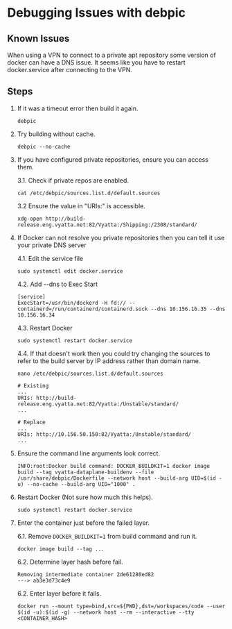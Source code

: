 # Debugging Issues with debpic

## Known Issues
When using a VPN to connect to a private apt repository some version of docker can have a DNS issue.
It seems like you have to restart docker.service after connecting to the VPN.

## Steps
1. If it was a timeout error then build it again.
    ```
    debpic
    ```
2. Try building without cache.
    ```
    debpic --no-cache
    ```

3. If you have configured private repositories, ensure you can access them.

   3.1. Check if private repos are enabled.
   ```
   cat /etc/debpic/sources.list.d/default.sources
   ```
   3.2 Ensure the value in "URIs:" is accessible.
   ```
   xdg-open http://build-release.eng.vyatta.net:82/Vyatta:/Shipping:/2308/standard/
   ```

4. If Docker can not resolve you private repositories then you can tell it use your private DNS server

   4.1. Edit the service file
   ```
   sudo systemctl edit docker.service
   ```
   4.2. Add --dns <dns server> to Exec Start
   ```
   [service]
   ExecStart=/usr/bin/dockerd -H fd:// --containerd=/run/containerd/containerd.sock --dns 10.156.16.35 --dns 10.156.16.34
   ```

   4.3. Restart Docker
   ```
   sudo systemctl restart docker.service
   ```

   4.4. If that doesn't work then you could try changing the sources to refer to the build server by IP address rather than domain name.

      ```
      nano /etc/debpic/sources.list.d/default.sources
      ```
      ```
      # Existing
      ...
      URIs: http://build-release.eng.vyatta.net:82/Vyatta:/Unstable/standard/
      ...

      # Replace
      ...
      URIs: http://10.156.50.150:82/Vyatta:/Unstable/standard/
      ...
      ```


4. Ensure the command line arguments look correct.
   ```
   INFO:root:Docker build command: DOCKER_BUILDKIT=1 docker image build --tag vyatta-dataplane-buildenv --file /usr/share/debpic/Dockerfile --network host --build-arg UID=$(id -u) --no-cache --build-arg UID="1000" .
   ```

5. Restart Docker (Not sure how much this helps).
   ```
   sudo systemctl restart docker.service
   ```

6. Enter the container just before the failed layer.

   6.1. Remove `DOCKER_BUILDKIT=1` from build command and run it.
   ```
   docker image build --tag ...
   ```
   6.2. Determine layer hash before fail.
   ```
   Removing intermediate container 2de61280ed82
   ---> ab3e3d73c4e9
   ```
   6.2. Enter layer before it fails.
   ```
   docker run --mount type=bind,src=${PWD},dst=/workspaces/code --user $(id -u):$(id -g) --network host --rm --interactive --tty <CONTAINER_HASH>
   ```


